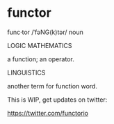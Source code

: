 functor
=======

func·tor /ˈfəNG(k)tər/ noun 

LOGIC MATHEMATICS

  a function; an operator. 

LINGUISTICS

  another term for function word.

This is WIP, get updates on twitter:

https://twitter.com/functorio
